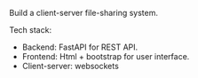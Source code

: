 Build a client-server file-sharing system.

Tech stack:
- Backend: FastAPI for REST API.
- Frontend: Html + bootstrap for user interface.
- Client-server: websockets

